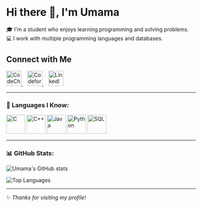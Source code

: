 # Hi there 👋, I'm Umama  

🎓 I'm a student who enjoys learning programming and solving problems.  
💻 I work with multiple programming languages and databases.  


## Connect with Me

<p align="left">
  <a href="https://www.codechef.com/users/umamazaman" target="_blank">
    <img src="https://upload.wikimedia.org/wikipedia/commons/0/09/Codechef_logo.svg" alt="CodeChef" width="40" height="40"/>
  </a>
  &nbsp;&nbsp;
  <a href="https://codeforces.com/profile/umamazaman3" target="_blank">
    <img src="https://codeforces.com/s/53925/images/codeforces-logo-round.png" alt="Codeforces" width="40" height="40"/>
  </a>
  &nbsp;&nbsp;
  <a href="https://www.linkedin.com/in/sumaia-zaman-umama-13uma" target="_blank">
    <img src="https://upload.wikimedia.org/wikipedia/commons/0/01/LinkedIn_Logo_2023.svg" alt="LinkedIn" width="40" height="40"/>
  </a>
</p>




---

### 🔧 Languages I Know:
<p align="left"> 
  <img src="https://cdn.jsdelivr.net/gh/devicons/devicon/icons/c/c-original.svg" alt="C" width="50" height="50"/> 
  <img src="https://cdn.jsdelivr.net/gh/devicons/devicon/icons/cplusplus/cplusplus-original.svg" alt="C++" width="50" height="50"/> 
  <img src="https://cdn.jsdelivr.net/gh/devicons/devicon/icons/java/java-original.svg" alt="Java" width="50" height="50"/> 
  <img src="https://cdn.jsdelivr.net/gh/devicons/devicon/icons/python/python-original.svg" alt="Python" width="50" height="50"/>
  <img src="https://cdn.jsdelivr.net/gh/devicons/devicon/icons/mysql/mysql-original.svg" alt="SQL" width="50" height="50"/>
</p>

---

### 📊 GitHub Stats:
![Umama's GitHub stats](https://github-readme-stats.vercel.app/api?username=umama13-13&show_icons=true&theme=tokyonight)  

![Top Languages](https://github-readme-stats.vercel.app/api/top-langs/?username=umama13-13&layout=compact&theme=tokyonight)

---

✨ *Thanks for visiting my profile!*
